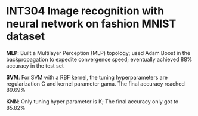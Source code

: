 # INT304 Image recognition with neural network on fashion MNIST dataset

**MLP**: Built a Multilayer Perception (MLP) topology; used Adam Boost in the backpropagation to expedite convergence speed; eventually achieved 88% accuracy in the test set

**SVM**: For SVM with a RBF kernel, the tuning hyperparameters are regularization C and kernel parameter gama. The final accuracy reached 89.69%

**KNN**: Only tuning hyper parameter is K; The final accuracy only got to 85.82%

